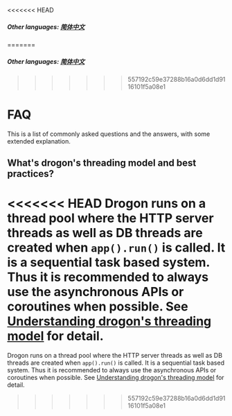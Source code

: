 <<<<<<< HEAD
##### Other languages: [简体中文](/CHN/CHN-FAQ)
=======
##### Other languages: [简体中文](/CHN/CHN-FAQ)
>>>>>>> 557192c59e37288b16a0d6dd1d9116101f5a08e1

# FAQ

This is a list of commonly asked questions and the answers, with some extended explanation.

## What's drogon's threading model and best practices?

<<<<<<< HEAD
Drogon runs on a thread pool where the HTTP server threads as well as DB threads are created when `app().run()` is called. It is a sequential task based system. Thus it is recommended to always use the asynchronous APIs or coroutines when possible. See [Understanding drogon's threading model](/ENG/ENG-FAQ-1-Understanding-drogon-threading-model) for detail.
=======
Drogon runs on a thread pool where the HTTP server threads as well as DB threads are created when `app().run()` is called. It is a sequential task based system. Thus it is recommended to always use the asynchronous APIs or coroutines when possible. See [Understanding drogon's threading model](/ENG/ENG-FAQ-1-Understanding-drogon-threading-model) for detail.
>>>>>>> 557192c59e37288b16a0d6dd1d9116101f5a08e1
